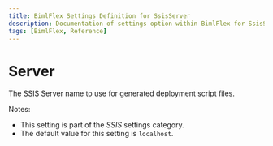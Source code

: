 ```yaml
---
title: BimlFlex Settings Definition for SsisServer
description: Documentation of settings option within BimlFlex for SsisServer
tags: [BimlFlex, Reference]
---
```


# Server

The SSIS Server name to use for generated deployment script files.

Notes:

* This setting is part of the *SSIS* settings category.
* The default value for this setting is `localhost`.
